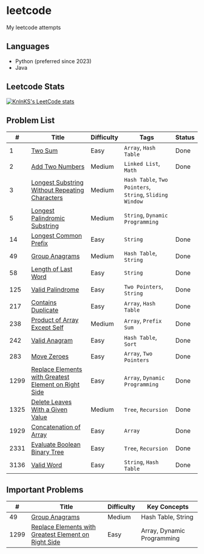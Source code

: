 # leetcode

My leetcode attempts

## Languages

- Python (preferred since 2023)
- Java

## Leetcode Stats
[![KnlnKS's LeetCode stats](https://leetcode-stats-six.vercel.app/?username=kanjurer)](https://github.com/kanjurer/leetcode)

## Problem List

| #    | Title                                                                                                                                       | Difficulty | Tags                                                     | Status |
| ---- | ------------------------------------------------------------------------------------------------------------------------------------------- | ---------- | -------------------------------------------------------- | ------ |
| 1    | [Two Sum](https://leetcode.com/problems/two-sum/)                                                                                           | Easy       | `Array`, `Hash Table`                                    | Done   |
| 2    | [Add Two Numbers](https://leetcode.com/problems/add-two-numbers/)                                                                           | Medium     | `Linked List`, `Math`                                    | Done   |
| 3    | [Longest Substring Without Repeating Characters](https://leetcode.com/problems/longest-substring-without-repeating-characters/)             | Medium     | `Hash Table`, `Two Pointers`, `String`, `Sliding Window` |        |
| 5    | [Longest Palindromic Substring](https://leetcode.com/problems/longest-palindromic-substring/)                                               | Medium     | `String`, `Dynamic Programming`                          |        |
| 14   | [Longest Common Prefix](https://leetcode.com/problems/longest-common-prefix/)                                                               | Easy       | `String`                                                 | Done   |
| 49   | [Group Anagrams](https://leetcode.com/problems/group-anagrams/)                                                                             | Medium     | `Hash Table`, `String`                                   | Done   |
| 58   | [Length of Last Word](https://leetcode.com/problems/length-of-last-word/)                                                                   | Easy       | `String`                                                 | Done   |
| 125  | [Valid Palindrome](https://leetcode.com/problems/valid-palindrome/)                                                                         | Easy       | `Two Pointers`, `String`                                 | Done   |
| 217  | [Contains Duplicate](https://leetcode.com/problems/contains-duplicate/)                                                                     | Easy       | `Array`, `Hash Table`                                    | Done   |
| 238  | [Product of Array Except Self](https://leetcode.com/problems/product-of-array-except-self/)                                                 | Medium     | `Array`, `Prefix Sum`                                    | Done   |
| 242  | [Valid Anagram](https://leetcode.com/problems/valid-anagram/)                                                                               | Easy       | `Hash Table`, `Sort`                                     | Done   |
| 283  | [Move Zeroes](https://leetcode.com/problems/move-zeroes/)                                                                                   | Easy       | `Array`, `Two Pointers`                                  | Done   |
| 1299 | [Replace Elements with Greatest Element on Right Side](https://leetcode.com/problems/replace-elements-with-greatest-element-on-right-side/) | Easy       | `Array`, `Dynamic Programming`                           | Done   |
| 1325 | [Delete Leaves With a Given Value](https://leetcode.com/problems/delete-leaves-with-a-given-value/)                                         | Medium     | `Tree`, `Recursion`                                      | Done   |
| 1929 | [Concatenation of Array](https://leetcode.com/problems/concatenation-of-array/)                                                             | Easy       | `Array`                                                  | Done   |
| 2331 | [Evaluate Boolean Binary Tree](https://leetcode.com/problems/evaluate-boolean-binary-tree/)                                                 | Easy       | `Tree`, `Recursion`                                      | Done   |
| 3136 | [Valid Word](https://leetcode.com/problems/valid-word/)                                                                                     | Easy       | `String`, `Hash Table`                                   | Done   |

## Important Problems

| #    | Title                                                                                                                                       | Difficulty | Key Concepts               |
| ---- | ------------------------------------------------------------------------------------------------------------------------------------------- | ---------- | -------------------------- |
| 49   | [Group Anagrams](https://leetcode.com/problems/group-anagrams/)                                                                             | Medium     | Hash Table, String         |
| 1299 | [Replace Elements with Greatest Element on Right Side](https://leetcode.com/problems/replace-elements-with-greatest-element-on-right-side/) | Easy       | Array, Dynamic Programming |
